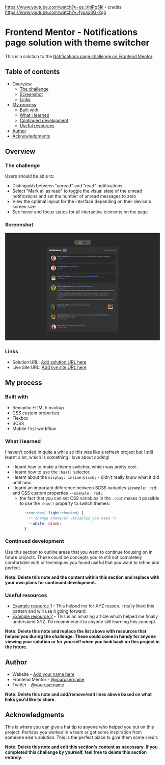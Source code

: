 https://www.youtube.com/watch?v=qs_VhlPq5Ik - credits
https://www.youtube.com/watch?v=fyuao3G-2qg

# Frontend Mentor - Notifications page solution with theme switcher

This is a solution to the [Notifications page challenge on Frontend Mentor](https://www.frontendmentor.io/challenges/notifications-page-DqK5QAmKbC).

## Table of contents

- [Overview](#overview)
  - [The challenge](#the-challenge)
  - [Screenshot](#screenshot)
  - [Links](#links)
- [My process](#my-process)
  - [Built with](#built-with)
  - [What I learned](#what-i-learned)
  - [Continued development](#continued-development)
  - [Useful resources](#useful-resources)
- [Author](#author)
- [Acknowledgments](#acknowledgments)

## Overview

### The challenge

Users should be able to:

- Distinguish between "unread" and "read" notifications
- Select "Mark all as read" to toggle the visual state of the unread notifications and set the number of unread messages to zero
- View the optimal layout for the interface depending on their device's screen size
- See hover and focus states for all interactive elements on the page

### Screenshot

![](./design/notification%20dark.png)

### Links

- Solution URL: [Add solution URL here](https://github.com/Illyaas4Show/Notification-page)
- Live Site URL: [Add live site URL here](https://superlative-praline-98b9c8.netlify.app)

## My process

### Built with

- Semantic HTML5 markup
- CSS custom properties
- Flexbox
- SCSS
- Mobile-first workflow

### What I learned

I haven't coded in quite a while so this was like a refresh project but I still learnt a lot, which is something I love about coding! 
- I learnt how to make a theme switcher, which was pretty cool.
- I learnt how to use the `:has()` selector.
- I learnt about the `display: inline-block;` - didn't really know what it did until now.
- I learnt an important difference between SCSS variables `$example: red;` and CSS custom properties `--example: red;`:
  - the fact that you can set CSS variables in the `:root` makes it possible to use the `:has()` property to switch themes:
    ```css
      :root:has(.light:checked) {
        /* change whatever variables you need */
        --white: black;
      }
    ```

### Continued development

Use this section to outline areas that you want to continue focusing on in future projects. These could be concepts you're still not completely comfortable with or techniques you found useful that you want to refine and perfect.

**Note: Delete this note and the content within this section and replace with your own plans for continued development.**

### Useful resources

- [Example resource 1](https://www.example.com) - This helped me for XYZ reason. I really liked this pattern and will use it going forward.
- [Example resource 2](https://www.example.com) - This is an amazing article which helped me finally understand XYZ. I'd recommend it to anyone still learning this concept.

**Note: Delete this note and replace the list above with resources that helped you during the challenge. These could come in handy for anyone viewing your solution or for yourself when you look back on this project in the future.**

## Author

- Website - [Add your name here](https://www.your-site.com)
- Frontend Mentor - [@yourusername](https://www.frontendmentor.io/profile/yourusername)
- Twitter - [@yourusername](https://www.twitter.com/yourusername)

**Note: Delete this note and add/remove/edit lines above based on what links you'd like to share.**

## Acknowledgments

This is where you can give a hat tip to anyone who helped you out on this project. Perhaps you worked in a team or got some inspiration from someone else's solution. This is the perfect place to give them some credit.

**Note: Delete this note and edit this section's content as necessary. If you completed this challenge by yourself, feel free to delete this section entirely.**
